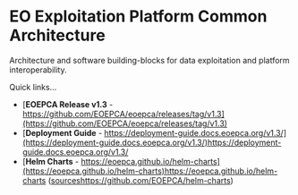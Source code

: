 
# EO Exploitation Platform Common Architecture

Architecture and software building-blocks for data exploitation and platform interoperability.

Quick links...
* [**EOEPCA Release v1.3** - https://github.com/EOEPCA/eoepca/releases/tag/v1.3](https://github.com/EOEPCA/eoepca/releases/tag/v1.3)
* [**Deployment Guide** - https://deployment-guide.docs.eoepca.org/v1.3/](https://deployment-guide.docs.eoepca.org/v1.3/)https://deployment-guide.docs.eoepca.org/v1.3/
* [**Helm Charts** - https://eoepca.github.io/helm-charts](https://eoepca.github.io/helm-charts)https://eoepca.github.io/helm-charts ([sources](https://github.com/EOEPCA/helm-charts)https://github.com/EOEPCA/helm-charts)
